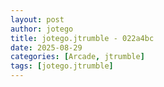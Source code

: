 ```yaml
---
layout: post
author: jotego
title: jotego.jtrumble - 022a4bc
date: 2025-08-29
categories: [Arcade, jtrumble]
tags: [jotego.jtrumble]
---
```


